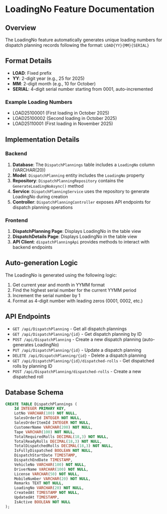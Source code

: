# LoadingNo Feature Documentation

## Overview
The LoadingNo feature automatically generates unique loading numbers for dispatch planning records following the format: `LOAD{YY}{MM}{SERIAL}`

## Format Details
- **LOAD**: Fixed prefix
- **YY**: 2-digit year (e.g., 25 for 2025)
- **MM**: 2-digit month (e.g., 10 for October)
- **SERIAL**: 4-digit serial number starting from 0001, auto-incremented

### Example Loading Numbers
- LOAD25100001 (First loading in October 2025)
- LOAD25100002 (Second loading in October 2025)
- LOAD25110001 (First loading in November 2025)

## Implementation Details

### Backend
1. **Database**: The `DispatchPlannings` table includes a `LoadingNo` column (VARCHAR(20))
2. **Model**: `DispatchPlanning` entity includes the `LoadingNo` property
3. **Repository**: `DispatchPlanningRepository` contains the `GenerateLoadingNoAsync()` method
4. **Service**: `DispatchPlanningService` uses the repository to generate LoadingNo during creation
5. **Controller**: `DispatchPlanningController` exposes API endpoints for dispatch planning operations

### Frontend
1. **DispatchPlanning Page**: Displays LoadingNo in the table view
2. **DispatchDetails Page**: Displays LoadingNo in the table view
3. **API Client**: `dispatchPlanningApi` provides methods to interact with backend endpoints

## Auto-generation Logic
The LoadingNo is generated using the following logic:
1. Get current year and month in YYMM format
2. Find the highest serial number for the current YYMM period
3. Increment the serial number by 1
4. Format as 4-digit number with leading zeros (0001, 0002, etc.)

## API Endpoints
- `GET /api/DispatchPlanning` - Get all dispatch plannings
- `GET /api/DispatchPlanning/{id}` - Get dispatch planning by ID
- `POST /api/DispatchPlanning` - Create a new dispatch planning (auto-generates LoadingNo)
- `PUT /api/DispatchPlanning/{id}` - Update a dispatch planning
- `DELETE /api/DispatchPlanning/{id}` - Delete a dispatch planning
- `GET /api/DispatchPlanning/{id}/dispatched-rolls` - Get dispatched rolls by planning ID
- `POST /api/DispatchPlanning/dispatched-rolls` - Create a new dispatched roll

## Database Schema
```sql
CREATE TABLE DispatchPlannings (
    Id INTEGER PRIMARY KEY,
    LotNo VARCHAR(100) NOT NULL,
    SalesOrderId INTEGER NOT NULL,
    SalesOrderItemId INTEGER NOT NULL,
    CustomerName VARCHAR(200) NOT NULL,
    Tape VARCHAR(100) NOT NULL,
    TotalRequiredRolls DECIMAL(18,3) NOT NULL,
    TotalReadyRolls DECIMAL(18,3) NOT NULL,
    TotalDispatchedRolls DECIMAL(18,3) NOT NULL,
    IsFullyDispatched BOOLEAN NOT NULL,
    DispatchStartDate TIMESTAMP,
    DispatchEndDate TIMESTAMP,
    VehicleNo VARCHAR(100) NOT NULL,
    DriverName VARCHAR(100) NOT NULL,
    License VARCHAR(50) NOT NULL,
    MobileNumber VARCHAR(20) NOT NULL,
    Remarks TEXT NOT NULL,
    LoadingNo VARCHAR(20) NOT NULL,
    CreatedAt TIMESTAMP NOT NULL,
    UpdatedAt TIMESTAMP,
    IsActive BOOLEAN NOT NULL
);
```